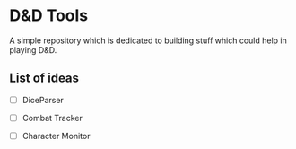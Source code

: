 # D&D Tools
A simple repository which is dedicated to building stuff which could help in playing D&D.

List of ideas
---

- [ ] DiceParser
- [ ] Combat Tracker
- [ ] Character Monitor
 
